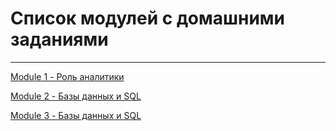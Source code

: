 # Список модулей с домашними заданиями
______
[Module 1 - Роль аналитики](https://github.com/shmelevss/Data-Learn-Homework/tree/main/DE-101/Module1)

[Module 2 - Базы данных и SQL](https://github.com/shmelevss/Data-Learn-Homework/tree/main/DE-101/Module2)

[Module 3 - Базы данных и SQL](https://github.com/shmelevss/Data-Learn-Homework/tree/main/DE-101/Module2)